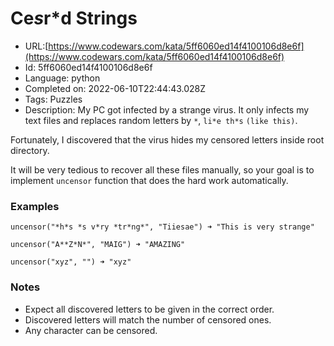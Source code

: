 # Ce*s*r*d Strings

 - URL:[https://www.codewars.com/kata/5ff6060ed14f4100106d8e6f](https://www.codewars.com/kata/5ff6060ed14f4100106d8e6f)
 - Id: 5ff6060ed14f4100106d8e6f
 - Language: python
 - Completed on: 2022-06-10T22:44:43.028Z
 - Tags: Puzzles
 - Description:
My PC got infected by a strange virus. It only infects my text files and replaces random letters by `*`, `li*e th*s` `(like this)`.

Fortunately, I discovered that the virus hides my censored letters inside root directory.

It will be very tedious to recover all these files manually, so your goal is to implement `uncensor` function that does the hard work automatically.

### Examples

```
uncensor("*h*s *s v*ry *tr*ng*", "Tiiesae") ➜ "This is very strange"

uncensor("A**Z*N*", "MAIG") ➜ "AMAZING"

uncensor("xyz", "") ➜ "xyz"
```


### Notes
  - Expect all discovered letters to be given in the correct order.
  - Discovered letters will match the number of censored ones.
  - Any character can be censored.
